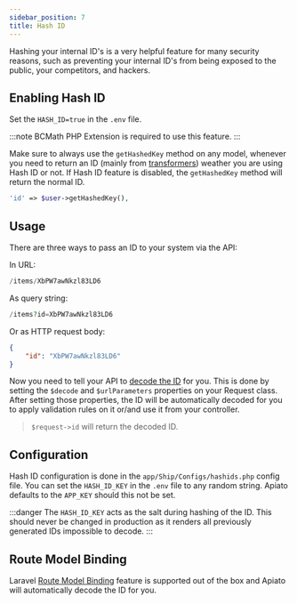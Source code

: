 ```yaml
---
sidebar_position: 7
title: Hash ID
---
```


Hashing your internal ID's is a very helpful feature for many security reasons,
such as preventing your internal ID's from being exposed to the public, your competitors, and hackers.

## Enabling Hash ID

Set the `HASH_ID=true` in the `.env` file.

:::note
BCMath PHP Extension is required to use this feature.
:::

Make sure to always use the `getHashedKey` method on any model,
whenever you need to return an ID (mainly from [transformers](../components/main-components/transformers.md))
weather you are using Hash ID or not.
If Hash ID feature is disabled, the `getHashedKey` method will return the normal ID.

```php
'id' => $user->getHashedKey(),
```

## Usage

There are three ways to pass an ID to your system via the API:

In URL:
  
```php
/items/XbPW7awNkzl83LD6
```

As query string:
    
```php
/items?id=XbPW7awNkzl83LD6
```

Or as HTTP request body:
    
```json
{
    "id": "XbPW7awNkzl83LD6"
}
```
Now you need to tell your API to [decode the ID](../components/main-components/requests.md#request-properties) for you.
This is done by setting the `$decode` and `$urlParameters` properties on your Request class.
After setting those properties,
the ID will be automatically decoded for you to apply validation rules on it or/and use it from your controller.
> `$request->id` will return the decoded ID.

## Configuration

Hash ID configuration is done in the `app/Ship/Configs/hashids.php` config file.
You can set the `HASH_ID_KEY` in the `.env` file to any random string.
Apiato defaults to the `APP_KEY` should this not be set.

:::danger
The `HASH_ID_KEY` acts as the salt during hashing of the ID. This should never be changed in production
as it renders all previously generated IDs impossible to decode.
:::


## Route Model Binding

Laravel [Route Model Binding](https://laravel.com/docs/routing#route-model-binding) feature is supported out of the box and Apiato will automatically decode the ID for you.
